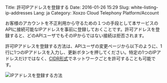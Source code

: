 Title: 許可IPアドレスを登録する
Date: 2016-01-26 15:29
Slug: white-listing-ip-addresses
Lang: ja
Category: Xoxzo Cloud Telephony Platform/Account

お客様のアカウントを不正利用から守るための１つの手段として本サービスのAPIに接続可能なIPアドレスを事前に登録しておくことです。許可アドレスを登録すると、どのAPIユーザでもそのIPからではない接続は拒否されます。

許可IPアドレスを登録する方法は、APIユーザの変更ページから以下のように、1行に1つのIPアドレスを入力し、更新ボタンを押してください。特定の1つのIPアドレスだけではなく、[CIDR形式](https://ja.wikipedia.org/wiki/Classless_Inter-Domain_Routing)でネットワークごとを許可することも可能です。

![IPアドレスを登録する方法]({filename}/images/white-listing-ip-addresses/ja.png)
